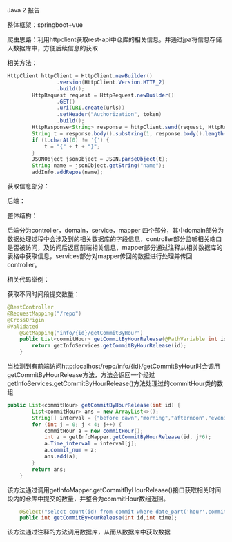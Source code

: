 Java 2 报告

整体框架：springboot+vue

爬虫思路：利用httpclient获取rest-api中仓库的相关信息。并通过jpa将信息存储入数据库中，方便后续信息的获取

相关方法：

```java
HttpClient httpClient = HttpClient.newBuilder()
                .version(HttpClient.Version.HTTP_2)
                .build();
        HttpRequest request = HttpRequest.newBuilder()
                .GET()
                .uri(URI.create(urls))
                .setHeader("Authorization", token)
                .build();
        HttpResponse<String> response = httpClient.send(request, HttpResponse.BodyHandlers.ofString());
        String t = response.body().substring(1, response.body().length() - 1);
        if (t.charAt(0) != '{') {
            t = "{" + t + "}";
        }
        JSONObject jsonObject = JSON.parseObject(t);
        String name = jsonObject.getString("name");
        addInfo.addRepos(name);
```

获取信息部分：

后端：

整体结构：

后端分为controller，domain，service，mapper 四个部分，其中domain部分为数据处理过程中会涉及到的相关数据库的字段信息，controller部分监听相关端口是否被访问，及访问后返回前端相关信息，mapper部分通过注释从相关数据库的表格中获取信息，services部分对mapper传回的数据进行处理并传回controller。

相关代码举例：

获取不同时间段提交数量：

```java
@RestController
@RequestMapping("/repo")
@CrossOrigin
@Validated
    @GetMapping("info/{id}/getCommitByHour")
    public List<commitHour> getCommitByHourRelease(@PathVariable int id){
        return getInfoServices.getCommitByHourRelease(id);
    }
```
当检测到有前端访问http:localhost/repo/info/{id}/getCommitByHour时会调用getCommitByHourRelease方法，方法会返回一个经过getInfoServices.getCommitByHourRelease()方法处理过的commitHour类的数组

```java
public List<commitHour> getCommitByHourRelease(int id) {
        List<commitHour> ans = new ArrayList<>();
        String[] interval = {"before dawn","morning","afternoon","evening"};
        for (int j = 0; j < 4; j++) {
            commitHour a = new commitHour();
            int z = getInfoMapper.getCommitByHourRelease(id, j*6);
            a.Time_interval = interval[j];
            a.commit_num = z;
            ans.add(a);
        }
        return ans;
    }
```
该方法通过调用getInfoMapper.getCommitByHourRelease()接口获取相关时间段内的仓库中提交的数量，并整合为commitHour数组返回。

```java
    @Select("select count(id) from commit where date_part('hour',commit_time)>=#{time} and date_part('hour',commit_time)<(#{time}+6) and repo_id = #{id};")
    public int getCommitByHourRelease(int id,int time);
```

该方法通过注释的方法调用数据库，从而从数据库中获取数据
